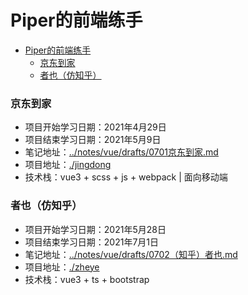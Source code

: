 # Piper的前端练手

<!-- @import "[TOC]" {cmd="toc" depthFrom=1 depthTo=6 orderedList=false} -->

<!-- code_chunk_output -->

- [Piper的前端练手](#piper的前端练手)
    - [京东到家](#京东到家)
    - [者也（仿知乎）](#者也仿知乎)

<!-- /code_chunk_output -->

### 京东到家
- 项目开始学习日期：2021年4月29日
- 项目结束学习日期：2021年5月9日
- 笔记地址：[../notes/vue/drafts/0701京东到家.md](../notes/vue/drafts/0701京东到家.md)
- 项目地址：[./jingdong](./jingdong)
- 技术栈：vue3 + scss + js + webpack | 面向移动端

### 者也（仿知乎）
- 项目开始学习日期：2021年5月28日
- 项目结束学习日期：2021年7月1日
- 笔记地址：[../notes/vue/drafts/0702（知乎）者也.md](../notes/vue/drafts/0702（知乎）者也.md)
- 项目地址：[./zheye](./zheye)
- 技术栈：vue3 + ts + bootstrap
